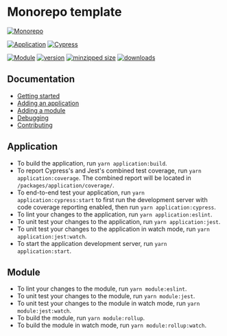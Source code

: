 # Monorepo template

[![Monorepo](https://github.com/monorepo-template/monorepo-template/actions/workflows/index.yml/badge.svg?branch=main&event=push)](https://github.com/monorepo-template/monorepo-template/actions/workflows/index.yml)

[![Application](https://github.com/monorepo-template/monorepo-template/actions/workflows/application.yml/badge.svg?branch=main&event=push)](https://github.com/monorepo-template/monorepo-template/actions/workflows/application.yml)
[![Cypress](https://img.shields.io/endpoint?url=https://dashboard.cypress.io/badge/simple/4akrvv/main&label=Cypress&style=flat)](https://dashboard.cypress.io/projects/4akrvv/runs)

[![Module](https://github.com/monorepo-template/monorepo-template/actions/workflows/module.yml/badge.svg?branch=main&event=push)](https://github.com/monorepo-template/monorepo-template/actions/workflows/module.yml)
[![version](https://img.shields.io/npm/v/@monorepo-template/module.svg?label=module)](https://www.npmjs.com/package/@monorepo-template/module)
[![minzipped size](https://img.shields.io/bundlephobia/minzip/@monorepo-template/module.svg)](https://www.npmjs.com/package/@monorepo-template/module)
[![downloads](https://img.shields.io/npm/dt/@monorepo-template/module.svg)](https://www.npmjs.com/package/@monorepo-template/module)

## Documentation

- [Getting started](https://github.com/monorepo-template/monorepo-template/blob/main/docs/GETTING-STARTED.md)
- [Adding an application](https://github.com/monorepo-template/monorepo-template/blob/main/docs/APPLICATION.md)
- [Adding a module](https://github.com/monorepo-template/monorepo-template/blob/main/docs/MODULE.md)
- [Debugging](https://github.com/monorepo-template/monorepo-template/blob/main/docs/DEBUGGING.md)
- [Contributing](https://github.com/monorepo-template/monorepo-template/blob/main/docs/CONTRIBUTING.md)

## Application

- To build the application, run `yarn application:build`.
- To report Cypress's and Jest's combined test coverage, run
  `yarn application:coverage`. The combined report will be located in
  `/packages/application/coverage/`.
- To end-to-end test your application, run `yarn application:cypress:start` to
  first run the development server with code coverage reporting enabled, then
  run `yarn application:cypress`.
- To lint your changes to the application, run `yarn application:eslint`.
- To unit test your changes to the application, run `yarn application:jest`.
- To unit test your changes to the application in watch mode, run
  `yarn application:jest:watch`.
- To start the application development server, run `yarn application:start`.

## Module

- To lint your changes to the module, run `yarn module:eslint`.
- To unit test your changes to the module, run `yarn module:jest`.
- To unit test your changes to the module in watch mode, run
  `yarn module:jest:watch`.
- To build the module, run `yarn module:rollup`.
- To build the module in watch mode, run `yarn module:rollup:watch`.
